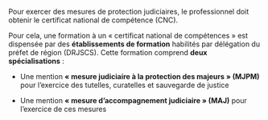 Pour exercer des mesures de protection judiciaires, le professionnel doit obtenir le certificat national de compétence (CNC).
<br/>

Pour cela, une formation à un « certificat national de compétences » est dispensée par des **établissements de formation** habilités par délégation du préfet de région (DRJSCS). Cette formation comprend **deux spécialisations** :

- Une mention **« mesure judiciaire à la protection des majeurs » (MJPM)** pour l’exercice des tutelles, curatelles et sauvegarde de justice

- Une mention **« mesure d’accompagnement judiciaire » (MAJ)** pour l’exercice de ces mesures
